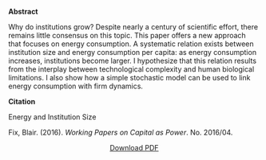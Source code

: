 <b>Abstract</b>

Why do institutions grow? Despite nearly a century of scientific effort, there remains little consensus on this topic. This paper offers a new approach that focuses on energy consumption. A systematic relation exists between institution size and energy consumption per capita: as energy consumption increases, institutions become larger. I hypothesize that this relation results from the interplay between technological complexity and human biological limitations. I also show how a simple stochastic model can be used to link energy consumption with firm dynamics.

<b>Citation</b>

Energy and Institution Size

Fix, Blair. (2016). <i>Working Papers on Capital as Power</i>. No. 2016/04. 


<div style="text-align:center">
<a href="https://bnarchives.yorku.ca/480/2/20160600_fix_energy_and_institutional_size.pdf">Download PDF</a>
</div>


